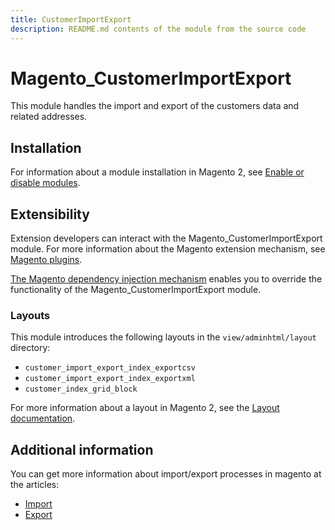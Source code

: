 ```yaml
---
title: CustomerImportExport
description: README.md contents of the module from the source code
---
```


# Magento_CustomerImportExport

This module handles the import and export of the customers data and related addresses.

## Installation

For information about a module installation in Magento 2, see [Enable or disable modules](https://experienceleague.adobe.com/docs/commerce-operations/installation-guide/tutorials/manage-modules.html).

## Extensibility

Extension developers can interact with the Magento_CustomerImportExport module. For more information about the Magento extension mechanism, see [Magento plugins](https://developer.adobe.com/commerce/php/development/components/plugins/).

[The Magento dependency injection mechanism](https://developer.adobe.com/commerce/php/development/components/dependency-injection/) enables you to override the functionality of the Magento_CustomerImportExport module.

### Layouts

This module introduces the following layouts in the `view/adminhtml/layout` directory:

- `customer_import_export_index_exportcsv`
- `customer_import_export_index_exportxml`
- `customer_index_grid_block`

For more information about a layout in Magento 2, see the [Layout documentation](https://developer.adobe.com/commerce/frontend-core/guide/layouts/).

## Additional information

You can get more information about import/export processes in magento at the articles:

- [Import](https://docs.magento.com/user-guide/system/data-import.html)
- [Export](https://docs.magento.com/user-guide/system/data-export.html)
